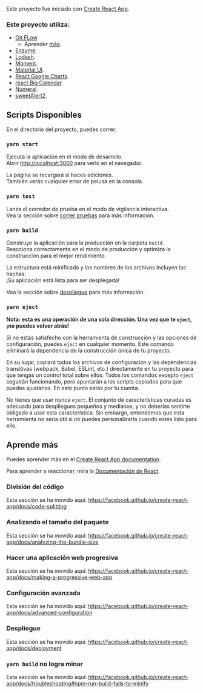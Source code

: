 Este proyecto fue iniciado con [Create React App](https://github.com/facebook/create-react-app).

### Este proyecto utiliza:
 - [Git FLow](https://danielkummer.github.io/git-flow-cheatsheet/index.es_ES.html).
   - Aprender [más](https://aprendegit.com/que-es-git-flow/).
 - [Enzyme](https://enzymejs.github.io/enzyme/).
 - [Lodash](https://lodash.com/docs).
 - [Moment](https://momentjs.com/docs/).
 - [Material UI](https://material-ui.com/).
 - [React Google Charts](https://react-google-charts.com/).
 - [react Big Calendar](https://www.npmjs.com/package/react-big-calendar).
 - [Numeral](http://numeraljs.com/).
 - [sweetAlert2](https://sweetalert2.github.io/).

## Scripts Disponibles

En el directorio del proyecto, puedes correr:

### `yarn start`

Ejecuta la aplicación en el modo de desarrollo.<br />
Abrir [http://localhost:3000](http://localhost:3000) para verlo en el navegador.

La página se recargará si haces ediciones.<br />
También verás cualquier error de pelusa en la consola.

### `yarn test`

Lanza el corredor de prueba en el modo de vigilancia interactiva.<br />
Vea la sección sobre [correr pruebas](https://facebook.github.io/create-react-app/docs/running-tests) para más información.

### `yarn build`

Construye la aplicación para la producción en la carpeta `build`.<br />
Reacciona correctamente en el modo de producción y optimiza la construcción para el mejor rendimiento.

La estructura está minificada y los nombres de los archivos incluyen las hachas.<br />
¡Su aplicación está lista para ser desplegada!

Vea la sección sobre [despliegue](https://facebook.github.io/create-react-app/docs/deployment) para más información.

### `yarn eject`

**Nota: esta es una operación de una sola dirección. Una vez que te `eject`, ¡no puedes volver atrás!**

Si no estás satisfecho con la herramienta de construcción y las opciones de configuración, puedes `eject` en cualquier momento. Este comando eliminará la dependencia de la construcción única de tu proyecto.

En su lugar, copiará todos los archivos de configuración y las dependencias transitivas (webpack, Babel, ESLint, etc.) directamente en tu proyecto para que tengas un control total sobre ellos. Todos los comandos excepto `eject` seguirán funcionando, pero apuntarán a los scripts copiados para que puedas ajustarlos. En este punto estás por tu cuenta.

No tienes que usar nunca `eject`. El conjunto de características curadas es adecuado para despliegues pequeños y medianos, y no deberías sentirte obligado a usar esta característica. Sin embargo, entendemos que esta herramienta no sería útil si no puedes personalizarla cuando estés listo para ello.

## Aprende más

Puedes aprender más en el [Create React App documentation](https://facebook.github.io/create-react-app/docs/getting-started).

Para aprender a reaccionar, mira la [Documentación de React](https://reactjs.org/).

### División del código

Esta sección se ha movido aquí: https://facebook.github.io/create-react-app/docs/code-splitting

### Analizando el tamaño del paquete

Esta sección se ha movido aquí: https://facebook.github.io/create-react-app/docs/analyzing-the-bundle-size

### Hacer una aplicación web progresiva

Esta sección se ha movido aquí: https://facebook.github.io/create-react-app/docs/making-a-progressive-web-app

### Configuración avanzada

Esta sección se ha movido aquí: https://facebook.github.io/create-react-app/docs/advanced-configuration

### Despliegue

Esta sección se ha movido aquí: https://facebook.github.io/create-react-app/docs/deployment

### `yarn build` no logra minar

Esta sección se ha movido aquí: https://facebook.github.io/create-react-app/docs/troubleshooting#npm-run-build-fails-to-minify
